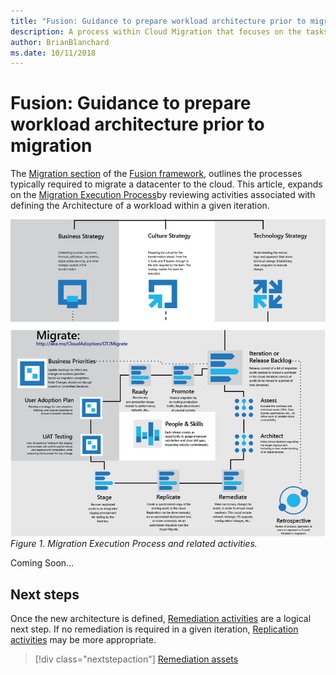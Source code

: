 ```yaml
---
title: "Fusion: Guidance to prepare workload architecture prior to migration"
description: A process within Cloud Migration that focuses on the tasks of migrating workloads to the cloud
author: BrianBlanchard
ms.date: 10/11/2018
---
```


# Fusion: Guidance to prepare workload architecture prior to migration

The [Migration section](../overview.md) of the [Fusion framework](../../overview.md), outlines the processes typically required to migrate a datacenter to the cloud. This article, expands on the [Migration Execution Process](overview.md)by reviewing activities associated with defining the Architecture of a workload within a given iteration.
  
![Migration Execution Process and related activities](../../_images/migration-execute.png)
*Figure 1. Migration Execution Process and related activities.*

Coming Soon...

## Next steps

Once the new architecture is defined, [Remediation activities](assess.md) are a logical next step.
If no remediation is required in a given iteration, [Replication activities](remediate.md) may be more appropriate.

> [!div class="nextstepaction"]
> [Remediation assets](remediate.md)